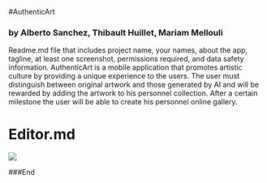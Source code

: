 #AuthenticArt
### by Alberto Sanchez, Thibault Huillet, Mariam Mellouli

Readme.md file that includes project name, your names, about the app, tagline, at least one screenshot, permissions required, and data safety information.
AuthenticArt is a mobile application that promotes artistic culture by providing a unique experience to the users.
The user must distinguish between original artwork and those generated by AI and will be rewarded by adding the artwork to his personnel collection. After a certain milestone the user will be able to create his personnel online gallery.


# Editor.md

![](https://github.com/mariamme/mobserv/blob/main/WhatsApp%20Image%202024-02-02%20%C3%A0%2017.07.31_b6ee7e9c.jpg)

###End
